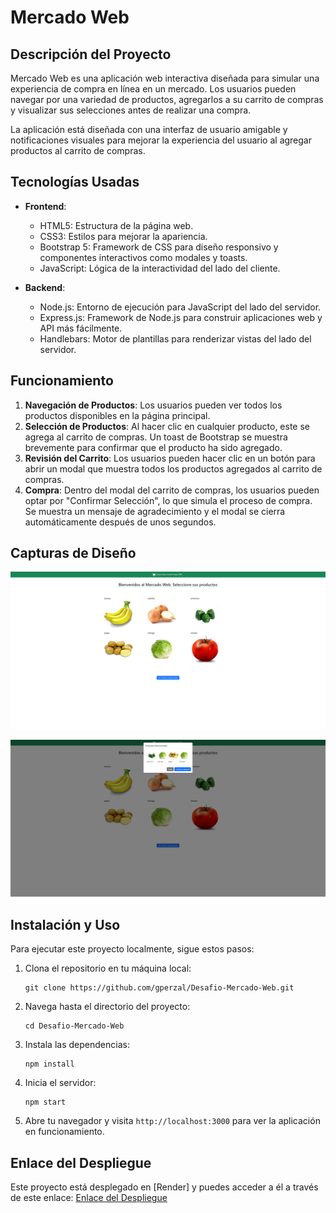 # Mercado Web

## Descripción del Proyecto

Mercado Web es una aplicación web interactiva diseñada para simular una experiencia de compra en línea en un mercado. Los usuarios pueden navegar por una variedad de productos, agregarlos a su carrito de compras y visualizar sus selecciones antes de realizar una compra.

La aplicación está diseñada con una interfaz de usuario amigable y notificaciones visuales para mejorar la experiencia del usuario al agregar productos al carrito de compras.

## Tecnologías Usadas

- **Frontend**:
  - HTML5: Estructura de la página web.
  - CSS3: Estilos para mejorar la apariencia.
  - Bootstrap 5: Framework de CSS para diseño responsivo y componentes interactivos como modales y toasts.
  - JavaScript: Lógica de la interactividad del lado del cliente.

- **Backend**:
  - Node.js: Entorno de ejecución para JavaScript del lado del servidor.
  - Express.js: Framework de Node.js para construir aplicaciones web y API más fácilmente.
  - Handlebars: Motor de plantillas para renderizar vistas del lado del servidor.

## Funcionamiento

1. **Navegación de Productos**: Los usuarios pueden ver todos los productos disponibles en la página principal.
2. **Selección de Productos**: Al hacer clic en cualquier producto, este se agrega al carrito de compras. Un toast de Bootstrap se muestra brevemente para confirmar que el producto ha sido agregado.
3. **Revisión del Carrito**: Los usuarios pueden hacer clic en un botón para abrir un modal que muestra todos los productos agregados al carrito de compras.
4. **Compra**: Dentro del modal del carrito de compras, los usuarios pueden optar por "Confirmar Selección", lo que simula el proceso de compra. Se muestra un mensaje de agradecimiento y el modal se cierra automáticamente después de unos segundos.

## Capturas de Diseño

![Página Principal](https://github.com/gperzal/Desafio-Mercado-Web/blob/main/public/assets/img/screenshot/main.png)

![Modal](https://github.com/gperzal/Desafio-Mercado-Web/blob/main/public/assets/img/screenshot/modal.png)

## Instalación y Uso

Para ejecutar este proyecto localmente, sigue estos pasos:

1. Clona el repositorio en tu máquina local:
   ```
   git clone https://github.com/gperzal/Desafio-Mercado-Web.git
   ```
2. Navega hasta el directorio del proyecto:
   ```
   cd Desafio-Mercado-Web
   ```
3. Instala las dependencias:
   ```
   npm install
   ```
4. Inicia el servidor:
   ```
   npm start
   ```
5. Abre tu navegador y visita `http://localhost:3000` para ver la aplicación en funcionamiento.


## Enlace del Despliegue

Este proyecto está desplegado en [Render] y puedes acceder a él a través de este enlace: [Enlace del Despliegue](https://desafio-mercado-web.onrender.com)



